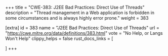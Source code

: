 +++
title = "CWE-383: J2EE Bad Practices: Direct Use of Threads"
description	= "Thread management in a Web application is forbidden in some circumstances and is always highly error prone."
weight = 383

[extra]
id = 383
name = "J2EE Bad Practices: Direct Use of Threads"
url = "https://cwe.mitre.org/data/definitions/383.html"
vote = "No Help, or Langs Won't Help"
clippy_helps = false
rust_docs_links = [
	
]
+++

